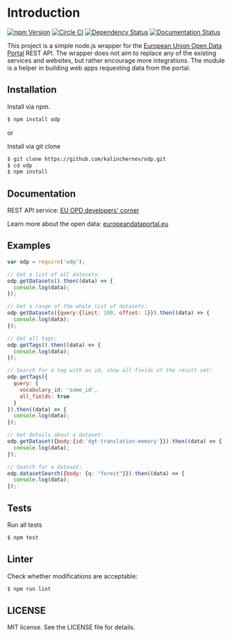# Introduction

[![npm Version](https://img.shields.io/github/issues/kalinchernev/odp.svg)](https://www.npmjs.com/package/odp)
[![Circle CI](https://img.shields.io/circleci/project/kalinchernev/odp/master.svg)](https://circleci.com/gh/kalinchernev/odp)
[![Dependency Status](https://img.shields.io/gemnasium/kalinchernev/odp.svg)](https://gemnasium.com/github.com/kalinchernev/odp)
[![Documentation Status](http://inch-ci.org/github/kalinchernev/odp.svg?branch=master&style=flat)](http://inch-ci.org/github/kalinchernev/odp)

This project is a simple node.js wrapper for the [European Union Open Data Portal](http://data.europa.eu/euodp/en/data) REST API.
The wrapper does not aim to replace any of the existing services and websites, but rather encourage more integrations.
The module is a helper in building web apps requesting data from the portal.

## Installation

Install via npm.

```bash
$ npm install odp
```

or

Install via git clone

```bash
$ git clone https://github.com/kalinchernev/odp.git
$ cd odp
$ npm install
```

## Documentation

REST API service: [EU OPD developers' corner](http://data.europa.eu/euodp/en/developerscorner)

Learn more about the open data: [europeandataportal.eu](https://www.europeandataportal.eu/en)

## Examples

```javascript
var odp = require('odp');

// Get a list of all datasets:
odp.getDatasets().then((data) => {
  console.log(data);
});

// Get a range of the whole list of datasets:
odp.getDatasets({query:{limit: 100, offset: 1}}).then((data) => {
  console.log(data);
});

// Get all tags:
odp.getTags().then((data) => {
  console.log(data);
});

// Search for a tag with an id, show all fields of the result set:
odp.getTags({
  query: {
    vocabulary_id: 'some_id',
    all_fields: true
  }
}).then((data) => {
  console.log(data);
});

// Get details about a dataset:
odp.getDataset({body:{id:'dgt-translation-memory'}}).then((data) => {
  console.log(data);
});

// Search for a dataset:
odp.datasetSearch({body: {q: "forest"}}).then((data) => {
  console.log(data);
});

```

## Tests

Run all tests

```bash
$ npm test
```

## Linter

Check whether modifications are acceptable:

```bash
$ npm run lint
```

## LICENSE

MIT license. See the LICENSE file for details.